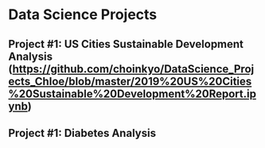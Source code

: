 # Data Science Projects

## Project #1: US Cities Sustainable Development Analysis (https://github.com/choinkyo/DataScience_Projects_Chloe/blob/master/2019%20US%20Cities%20Sustainable%20Development%20Report.ipynb)
## Project #1: Diabetes Analysis
